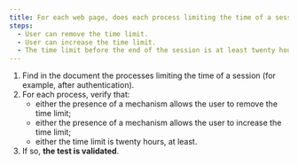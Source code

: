 ```yaml
---
title: For each web page, does each process limiting the time of a session satisfy one of these conditions (except in particular cases)?
steps:
  - User can remove the time limit.
  - User can increase the time limit.
  - The time limit before the end of the session is at least twenty hours.
---
```


1. Find in the document the processes limiting the time of a session (for example, after authentication).
2. For each process, verify that:
   - either the presence of a mechanism allows the user to remove the time limit;
   - either the presence of a mechanism allows the user to increase the time limit;
   - either the time limit is twenty hours, at least.
3. If so, **the test is validated**.